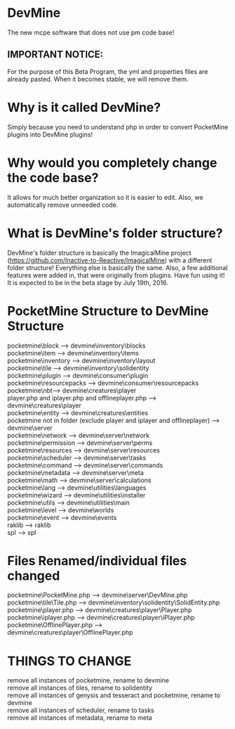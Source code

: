 # DevMine
The new mcpe software that does not use pm code base! 

## IMPORTANT NOTICE:
For the purpose of this Beta Program, the yml and properties files are already pasted. When it becomes stable, we will remove them.

# Why is it called DevMine?
Simply because you need to understand php in order to convert PocketMine plugins into DevMine plugins!

# Why would you completely change the code base?
It allows for much better organization so it is easier to edit. Also, we automatically remove unneeded code.

# What is DevMine's folder structure?
DevMine's folder structure is basically the ImagicalMine project (https://github.com/Inactive-to-Reactive/ImagicalMine) with a different folder structure! Everything else is basically the same. Also, a few additional features were added in, that were originally from plugins. Have fun using it! It is expected to be in the beta stage by July 19th, 2016.

# PocketMine Structure to DevMine Structure
pocketmine\block --> devmine\inventory\blocks <br>
pocketmine\item --> devmine\inventory\items <br>
pocketmine\inventory --> devmine\inventory\layout <br>
pocketmine\tile --> devmine\inventory\solidentity <br>
pocketmine\plugin --> devmine\consumer\plugin <br>
pocketmine\resourcepacks --> devmine\consumer\resourcepacks <br>
pocketmine\nbt--> devmine\creatures\player <br>
player.php and iplayer.php and offlineplayer.php --> devmine\creatures\player  <br>
pocketmine\entity --> devmine\creatures\entities <br>
pocketmine not in folder (exclude player and iplayer and offlineplayer) --> devmine\server <br>
pocketmine\network --> devmine\server\network <br>
pocketmine\permission --> devmine\server\perms <br>
pocketmine\resources --> devmine\server\resources <br>
pocketmine\scheduler --> devmine\server\tasks <br>
pocketmine\command --> devmine\server\commands <br>
pocketmine\metadata --> devmine\server\meta<br>
pocketmine\math --> devmine\server\calculations <br>
pocketmine\lang --> devmine\utilities\languages <br>
pocketmine\wizard --> devmine\utilities\installer <br>
pocketmine\utils --> devmine\utilities\main <br>
pocketmine\level --> devmine\worlds <br>
pocketmine\event --> devmine\events <br>
raklib --> raklib <br>
spl --> spl <br>

# Files Renamed/individual files changed
pocketmine\PocketMine.php --> devmine\server\DevMine.php <br>
pocketmine\tile\Tile.php --> devmine\inventory\solidentity\SolidEntity.php <br>
pocketmine\player.php --> devmine\creatures\player\Player.php  <br>
pocketmine\iplayer.php --> devmine\creatures\player\iPlayer.php  <br>
pocketmine\OfflinePlayer.php --> devmine\creatures\player\OfflinePlayer.php  <br>

# THINGS TO CHANGE
remove all instances of pocketmine, rename to devmine <br>
remove all instances of tiles, rename to solidentity <br>
remove all instances of genysis and tesseract and pocketmine, rename to devmine <br>
remove all instances of scheduler, rename to tasks <br>
remove all instances of metadata, rename to meta <br>
